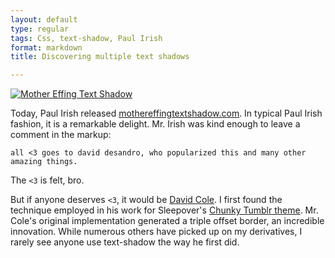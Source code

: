 ```yaml
---
layout: default
type: regular
tags: Css, text-shadow, Paul Irish
format: markdown
title: Discovering multiple text shadows

---
```

[![Mother Effing Text Shadow](http://media.tumblr.com/tumblr_l9mq3vuaYh1qan2hw.png)](http://mothereffingtextshadow.com/)

Today, Paul Irish released [mothereffingtextshadow.com](http://mothereffingtextshadow.com/). In typical Paul Irish fashion, it is a remarkable delight. Mr. Irish was kind enough to leave a comment in the markup:

    all <3 goes to david desandro, who popularized this and many other amazing things.

The `<3` is felt, bro. 

But if anyone deserves `<3`, it would be [David Cole](http://www.davidcole.me/). I first found the technique employed in his work for Sleepover's [Chunky Tumblr theme](http://chunkytheme.tumblr.com/).  Mr. Cole's original implementation generated a triple offset border, an incredible innovation. While numerous others have picked up on my derivatives, I rarely see anyone use text-shadow the way he first did.